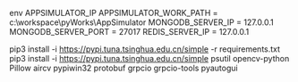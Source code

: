 env
APPSIMULATOR_IP
APPSIMULATOR_WORK_PATH = c:\workspace\pyWorks\AppSimulator
MONGODB_SERVER_IP = 127.0.0.1
MONGODB_SERVER_PORT = 27017
REDIS_SERVER_IP = 127.0.0.1


pip3 install -i https://pypi.tuna.tsinghua.edu.cn/simple -r requirements.txt
pip3 install -i https://pypi.tuna.tsinghua.edu.cn/simple psutil opencv-python Pillow aircv pypiwin32 protobuf grpcio grpcio-tools pyautogui